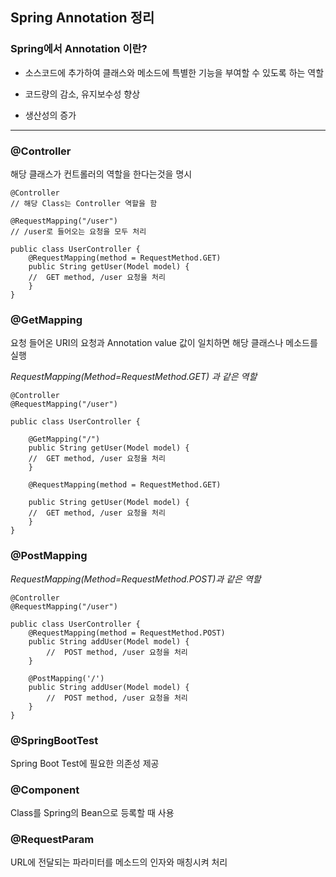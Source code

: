 ## Spring Annotation 정리

### Spring에서 Annotation 이란?

- 소스코드에 추가하여 클래스와 메소드에 특별한 기능을 부여할 수 있도록 하는 역할

- 코드량의 감소, 유지보수성 향상

- 생산성의 증가

---

### @Controller

해당 클래스가 컨트롤러의 역할을 한다는것을 명시

```
@Controller
// 해당 Class는 Controller 역할을 함

@RequestMapping("/user")
// /user로 들어오는 요청을 모두 처리

public class UserController {
    @RequestMapping(method = RequestMethod.GET)
    public String getUser(Model model) {
    //  GET method, /user 요청을 처리
    }
}
```

### @GetMapping

요청 들어온 URI의 요청과 Annotation value 값이 일치하면 해당 클래스나 메소드를 실행

_RequestMapping(Method=RequestMethod.GET) 과 같은 역할_

```
@Controller
@RequestMapping("/user")

public class UserController {

    @GetMapping("/")
    public String getUser(Model model) {
    //  GET method, /user 요청을 처리
    }

    @RequestMapping(method = RequestMethod.GET)

    public String getUser(Model model) {
    //  GET method, /user 요청을 처리
    }
}
```

### @PostMapping

_RequestMapping(Method=RequestMethod.POST)과 같은 역할_

```
@Controller
@RequestMapping("/user")

public class UserController {
    @RequestMapping(method = RequestMethod.POST)
    public String addUser(Model model) {
        //  POST method, /user 요청을 처리
    }

    @PostMapping('/')
    public String addUser(Model model) {
        //  POST method, /user 요청을 처리
    }
}
```

### @SpringBootTest

Spring Boot Test에 필요한 의존성 제공

### @Component

Class를 Spring의 Bean으로 등록할 때 사용

### @RequestParam

URL에 전달되는 파라미터를 메소드의 인자와 매칭시켜 처리
